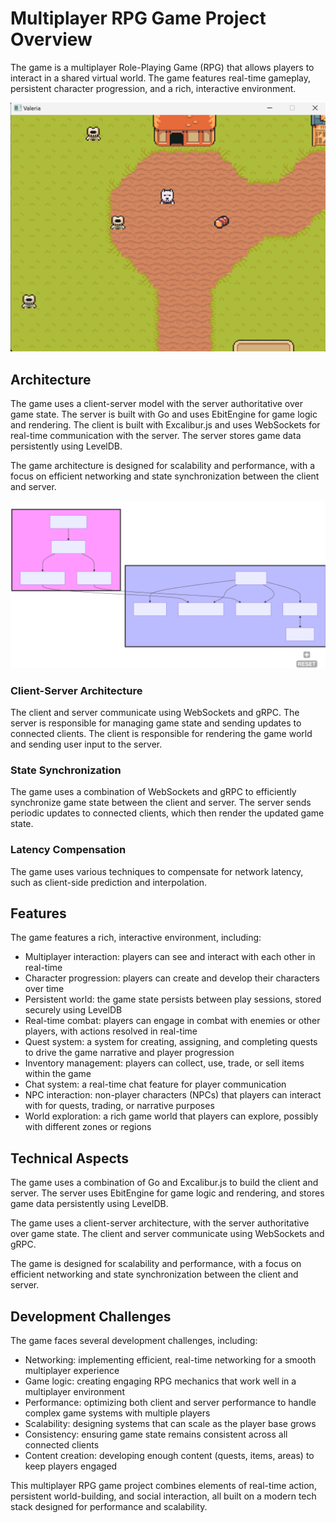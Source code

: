 # Multiplayer RPG Game Project Overview

The game is a multiplayer Role-Playing Game (RPG) that allows players to interact in a shared virtual world. The game features real-time gameplay, persistent character progression, and a rich, interactive environment.

![Game Screenshot](github_assets/game.png)

## Architecture

The game uses a client-server model with the server authoritative over game state. The server is built with Go and uses EbitEngine for game logic and rendering. The client is built with Excalibur.js and uses WebSockets for real-time communication with the server. The server stores game data persistently using LevelDB.

The game architecture is designed for scalability and performance, with a focus on efficient networking and state synchronization between the client and server.

![Architecture Diagram](github_assets/arch_basic.svg)

### Client-Server Architecture

The client and server communicate using WebSockets and gRPC. The server is responsible for managing game state and sending updates to connected clients. The client is responsible for rendering the game world and sending user input to the server.

### State Synchronization

The game uses a combination of WebSockets and gRPC to efficiently synchronize game state between the client and server. The server sends periodic updates to connected clients, which then render the updated game state.

### Latency Compensation

The game uses various techniques to compensate for network latency, such as client-side prediction and interpolation.

## Features

The game features a rich, interactive environment, including:

* Multiplayer interaction: players can see and interact with each other in real-time
* Character progression: players can create and develop their characters over time
* Persistent world: the game state persists between play sessions, stored securely using LevelDB
* Real-time combat: players can engage in combat with enemies or other players, with actions resolved in real-time
* Quest system: a system for creating, assigning, and completing quests to drive the game narrative and player progression
* Inventory management: players can collect, use, trade, or sell items within the game
* Chat system: a real-time chat feature for player communication
* NPC interaction: non-player characters (NPCs) that players can interact with for quests, trading, or narrative purposes
* World exploration: a rich game world that players can explore, possibly with different zones or regions

## Technical Aspects

The game uses a combination of Go and Excalibur.js to build the client and server. The server uses EbitEngine for game logic and rendering, and stores game data persistently using LevelDB.

The game uses a client-server architecture, with the server authoritative over game state. The client and server communicate using WebSockets and gRPC.

The game is designed for scalability and performance, with a focus on efficient networking and state synchronization between the client and server.

## Development Challenges

The game faces several development challenges, including:

* Networking: implementing efficient, real-time networking for a smooth multiplayer experience
* Game logic: creating engaging RPG mechanics that work well in a multiplayer environment
* Performance: optimizing both client and server performance to handle complex game systems with multiple players
* Scalability: designing systems that can scale as the player base grows
* Consistency: ensuring game state remains consistent across all connected clients
* Content creation: developing enough content (quests, items, areas) to keep players engaged

This multiplayer RPG game project combines elements of real-time action, persistent world-building, and social interaction, all built on a modern tech stack designed for performance and scalability.
